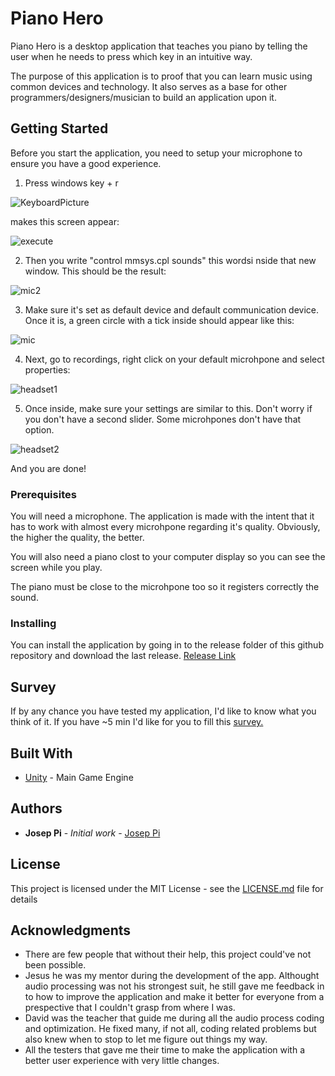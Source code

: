 # Piano Hero

Piano Hero is a desktop application that teaches you piano by telling the user when he needs to press which key in an intuitive way.

The purpose of this application is to proof that you can learn music using common devices and technology. It also serves as a base for other programmers/designers/musician to build an application upon it.

## Getting Started

Before you start the application, you need to setup your microphone to ensure you have a good experience.

1) Press windows key + r

![KeyboardPicture](https://lh4.googleusercontent.com/FZFecD-UR6KXawapq49lbaPNs2ylyh1zVgoHsKE3BGXs7nYM7viAdi2PXkCXrgcXHr-IZV5dvPBj2tc3IzQwkPXoaZehhiBaK_4Wmb33eK4ahmgAT9IZf_LPtqvhDeHgFyd2gk66)

makes this screen appear:

![execute](https://github.com/joseppi/PitchDetection/blob/master/ReadmeImages/execute.png)

2) Then you write "control mmsys.cpl sounds" this wordsi nside that new window. This should be the result:

![mic2](https://github.com/joseppi/PitchDetection/blob/master/ReadmeImages/sound.png)

3) Make sure it's set as default device and default communication device. Once it is, a green circle with a tick inside should appear like this:

![mic](https://github.com/joseppi/PitchDetection/blob/master/ReadmeImages/microphone.png)

4) Next, go to recordings, right click on your default microhpone and select properties:

![headset1](https://github.com/joseppi/PitchDetection/blob/master/ReadmeImages/headsetmic.png)

5) Once inside, make sure your settings are similar to this. Don't worry if you don't have a second slider. Some microhpones don't have that option.

![headset2](https://github.com/joseppi/PitchDetection/blob/master/ReadmeImages/headsetproperties.png)

And you are done!


### Prerequisites

You will need a microphone. The application is made with the intent that it has to work with almost every microhpone regarding it's quality. Obviously, the higher the quality, the better.

You will also need a piano clost to your computer display so you can see the screen while you play.

The piano must be close to the microhpone too so it registers correctly the sound.

### Installing

You can install the application by going in to the release folder of this github repository and download the last release. [Release Link](https://github.com/joseppi/PitchDetection/releases)

## Survey

If by any chance you have tested my application, I'd like to know what you think of it. If you have ~5 min I'd like for you to fill this [survey.](https://forms.gle/4zy1t8DrtZCGPkBUA)

## Built With

* [Unity](https://unity.com/) - Main Game Engine

## Authors

* **Josep Pi** - *Initial work* - [Josep Pi](https://github.com/joseppi)

## License

This project is licensed under the MIT License - see the [LICENSE.md](https://github.com/joseppi/PitchDetection/blob/master/LICENSE) file for details

## Acknowledgments

* There are few people that without their help, this project could've not been possible.
* Jesus he was my mentor during the development of the app. Althought audio processing was not his strongest suit, he still gave me feedback in to how to improve the application and make it better for everyone from a prespective that I couldn't grasp from where I was.
* David was the teacher that guide me during all the audio process coding and optimization. He fixed many, if not all, coding related problems but also knew when to stop to let me figure out things my way.
* All the testers that gave me their time to make the application with a better user experience with very little changes.

